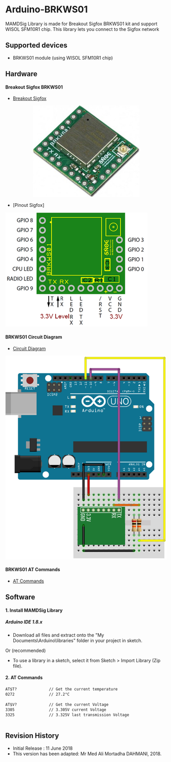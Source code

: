 Arduino-BRKWS01
========
MAMDSig Library is made for Breakout Sigfox BRKWS01 kit and support WISOL SFM10R1 chip. 
This library lets you connect to the Sigfox network

## Supported devices
* BRKWS01 module (using WISOL SFM10R1 chip)

## Hardware
#### Breakout Sigfox BRKWS01
* [Breakout Sigfox](https://yadom.fr/carte-breakout-sfm10r1.html "Breakout Sigfox")

<p align="center">

<img src="https://raw.githubusercontent.com/MortadhaDAHMANI/Arduino-BRKWS01/master/yadom.jpg">

* [Pinout Sigfox]

<img src="https://raw.githubusercontent.com/MortadhaDAHMANI/Arduino-BRKWS01/master/pinout.png">

</p>

#### BRKWS01 Circuit Diagram
* [Circuit Diagram](https://yadom.fr/downloadable/download/sample/sample_id/160/ "Circuit Diagram")

![Alt Text](https://raw.githubusercontent.com/MortadhaDAHMANI/Arduino-BRKWS01/master/wiring.png)

#### BRKWS01 AT Commands
* [AT Commands](https://yadom.fr/downloadable/download/sample/sample_id/199/ "AT Commands")

## Software
#### 1. Install MAMDSig Library
##### Arduino IDE 1.8.x

* Download all files and extract onto the "My Documents\Arduino\libraries\" folder in your project in sketch.

Or (recommended)

* To use a library in a sketch, select it from Sketch > Import Library (Zip file).

#### 2. AT Commands
```
AT$T?              // Get the current temperature
0272               // 27.2°C

AT$V?              // Get the current Voltage
3305               // 3.305V current Voltage
3325               // 3.325V last transmission Voltage


```

## Revision History
* Initial Release : 11 June 2018
* This version has been adapted: Mr Med Ali Mortadha DAHMANI, 2018.

